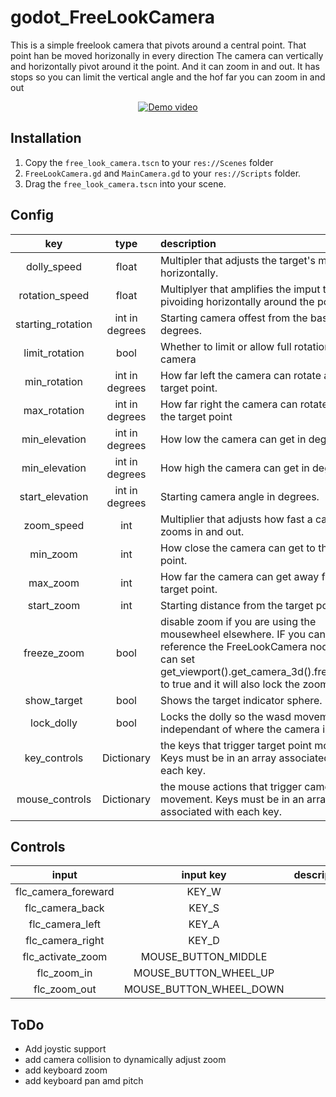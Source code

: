 # godot_FreeLookCamera

This is a simple freelook camera that pivots around a central point. That point han be moved horizonally in every direction The camera can vertically and horizontally pivot around it the point. And it can zoom in and out. It has stops so you can limit the vertical angle and the hof far you can zoom in and out

<div style="text-align:center">

[![Demo video](https://i9.ytimg.com/vi_webp/Z7Rgp6_L-KE/mqdefault.webp?v=6690b98a&sqp=CPzywrQG&rs=AOn4CLA0QeUdw8Cde62IWYWuJO4Zw-f1Xw)](https://youtu.be/Z7Rgp6_L-KE)

</div>

## Installation

1. Copy the `free_look_camera.tscn` to your `res://Scenes` folder 
2. `FreeLookCamera.gd` and `MainCamera.gd` to your `res://Scripts` folder.
3. Drag the `free_look_camera.tscn` into your scene.

## Config

| key | type | description |
|:--: |:--:|:--|
|dolly_speed | float | Multipler that adjusts the target's motion horizontally. |
|rotation_speed| float | Multiplyer that amplifies the imput to control pivoiding horizontally around the point. |
|starting_rotation | int in degrees | Starting camera offest from the baseline in degrees. |
| limit_rotation | bool | Whether to limit or allow full rotation of the camera
|min_rotation | int in degrees | How far left the camera can rotate around the target point.|
|max_rotation | int in degrees | How far right the camera can rotate aroung the target point |
|min_elevation| int in degrees | How low the camera can get in degrees. | 
|min_elevation| int in degrees | How high the camera can get in degrees. | 
|start_elevation| int in degrees | Starting camera angle in degrees. |
|zoom_speed| int | Multiplier that adjusts how fast a camera zooms in and out. |
|min_zoom| int | How close the camera can get to the target point. |
|max_zoom | int | How far the camera can get away from the target point. |
|start_zoom | int | Starting distance from the target point .|
|freeze_zoom | bool | disable zoom if you are using the mousewheel elsewhere. IF you can't reference the FreeLookCamera node, you can set get_viewport().get_camera_3d().freeze_zoom to true and it will also lock the zoom. |
|show_target | bool | Shows the target indicator sphere. |
|lock_dolly | bool | Locks the dolly so the wasd movement is independant of where the camera is looking. |
|key_controls| Dictionary | the keys that trigger target point movement. Keys must be in an array associated with each key. |
|mouse_controls| Dictionary | the mouse actions that trigger camera movement. Keys must be in an array associated with each key. |

## Controls

| input | input key | description |
|:--:|:--:|:--|
|flc_camera_foreward| KEY_W |
|flc_camera_back | KEY_S|
|flc_camera_left | KEY_A|
|flc_camera_right | KEY_D|
|flc_activate_zoom| MOUSE_BUTTON_MIDDLE |
|flc_zoom_in|MOUSE_BUTTON_WHEEL_UP|
|flc_zoom_out|MOUSE_BUTTON_WHEEL_DOWN|

## ToDo
- Add joystic support
- add camera collision to dynamically adjust zoom
- add keyboard zoom
- add keyboard pan amd pitch
